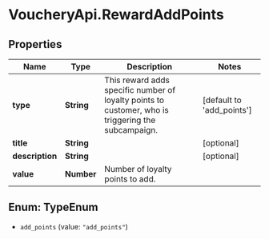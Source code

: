 # VoucheryApi.RewardAddPoints

## Properties

Name | Type | Description | Notes
------------ | ------------- | ------------- | -------------
**type** | **String** | This reward adds specific number of loyalty points to customer, who is triggering the subcampaign. | [default to &#39;add_points&#39;]
**title** | **String** |  | [optional] 
**description** | **String** |  | [optional] 
**value** | **Number** | Number of loyalty points to add. | 



## Enum: TypeEnum


* `add_points` (value: `"add_points"`)




